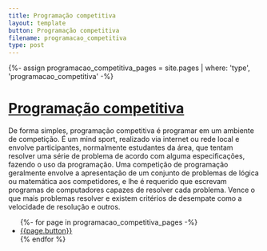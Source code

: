```yaml
---
title: Programação competitiva
layout: template
button: Programação competitiva
filename: programacao_competitiva
type: post
---
```

{%- assign programacao_competitiva_pages = site.pages | where: 'type', 'programacao_competitiva' -%}

# [Programação competitiva](https://en.wikipedia.org/wiki/Competitive_programming)

De forma simples, programação competitiva é programar em um ambiente de competição. É um mind sport, realizado via internet ou rede local e envolve participantes, normalmente estudantes da área, que tentam resolver uma série de problema de acordo com alguma especificações, fazendo o uso da programação. Uma competição de programação geralmente envolve a apresentação de um conjunto de problemas de lógica ou matemática aos competidores, e lhe é requerido que escrevam programas de computadores capazes de resolver cada problema. Vence o que mais problemas resolver e existem critérios de desempate como a velocidade de resolução e outros.

<ul>
	{%- for page in programacao_competitiva_pages -%}
		<li><a href="{{page.url}}">{{page.button}}</a></li>
	{% endfor %}
</ul>
<br/>